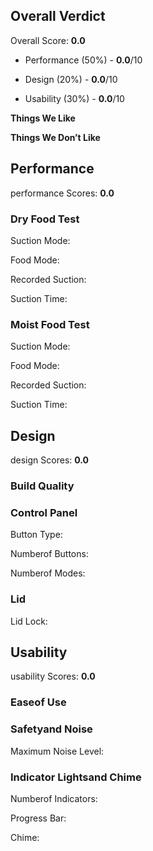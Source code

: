 Overall Verdict
---------------

Overall Score: **0.0**

*   Performance (50%) - **0.0**/10
    
*   Design (20%) - **0.0**/10
    
*   Usability (30%) - **0.0**/10
    

**Things We Like**

**Things We Don’t Like**

Performance
-----------

performance Scores: **0.0**

### Dry Food Test

Suction Mode:

Food Mode:

Recorded Suction:

Suction Time:

### Moist Food Test

Suction Mode:

Food Mode:

Recorded Suction:

Suction Time:

Design
------

design Scores: **0.0**

### Build Quality

### Control Panel

Button Type:

Numberof Buttons:

Numberof Modes:

### Lid

Lid Lock:

Usability
---------

usability Scores: **0.0**

### Easeof Use

### Safetyand Noise

Maximum Noise Level:

### Indicator Lightsand Chime

Numberof Indicators:

Progress Bar:

Chime: